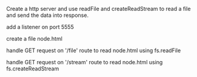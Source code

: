 Create a http server and use readFile and createReadStream to read a file and send the data into response.

add a listener on port 5555

create a file node.html

handle GET request on '/file' route to read node.html using fs.readFile

handle GET request on '/stream' route to read node.html using fs.createReadStream